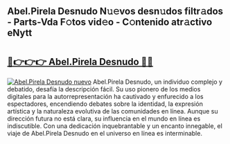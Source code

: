 ## Abel.Pirela Desnudo N𝚞𝚎vos desn𝚞dos filtr𝚊dos - Parts-Vda F𝚘tos vid𝚎o - C𝚘ntenido atr𝚊ctivo eNytt

# <h2><a href="http://mb47g7b.tromn.icu/?c=Abel.Pirela+Desnudo">🔗👉👉👉 Abel.Pirela Desnudo 🔗🔗</a></h2>

[![Abel.Pirela Desnudo nuevo](https://i.imgur.com/pEAQMta.gif)](http://mb47g7b.tromn.icu/?c=Abel.Pirela+Desnudo)
Abel.Pirela Desnudo, un individuo complejo y debatido, desafía la descripción fácil. Su uso pionero de los medios digitales para la autorrepresentación ha cautivado y enfurecido a los espectadores, encendiendo debates sobre la identidad, la expresión artística y la naturaleza evolutiva de las comunidades en línea. Aunque su dirección futura no está clara, su influencia en el mundo en línea es indiscutible. Con una dedicación inquebrantable y un encanto innegable, el viaje de Abel.Pirela Desnudo en el universo en línea es interminable.
